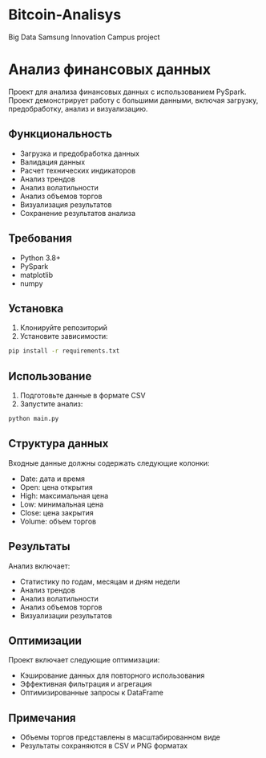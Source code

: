 # Bitcoin-Analisys
Big Data Samsung Innovation Campus project
# Анализ финансовых данных

Проект для анализа финансовых данных с использованием PySpark. Проект демонстрирует работу с большими данными, включая загрузку, предобработку, анализ и визуализацию.

## Функциональность

- Загрузка и предобработка данных
- Валидация данных
- Расчет технических индикаторов
- Анализ трендов
- Анализ волатильности
- Анализ объемов торгов
- Визуализация результатов
- Сохранение результатов анализа

## Требования

- Python 3.8+
- PySpark
- matplotlib
- numpy

## Установка

1. Клонируйте репозиторий
2. Установите зависимости:
```bash
pip install -r requirements.txt
```

## Использование

1. Подготовьте данные в формате CSV
2. Запустите анализ:
```bash
python main.py
```

## Структура данных

Входные данные должны содержать следующие колонки:
- Date: дата и время
- Open: цена открытия
- High: максимальная цена
- Low: минимальная цена
- Close: цена закрытия
- Volume: объем торгов

## Результаты

Анализ включает:
- Статистику по годам, месяцам и дням недели
- Анализ трендов
- Анализ волатильности
- Анализ объемов торгов
- Визуализации результатов

## Оптимизации

Проект включает следующие оптимизации:
- Кэширование данных для повторного использования
- Эффективная фильтрация и агрегация
- Оптимизированные запросы к DataFrame

## Примечания

- Объемы торгов представлены в масштабированном виде
- Результаты сохраняются в CSV и PNG форматах 
